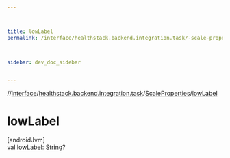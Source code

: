```yaml
---



title: lowLabel
permalink: /interface/healthstack.backend.integration.task/-scale-properties/low-label.html



sidebar: dev_doc_sidebar


---
```




//[interface](/bi_interface.html)/[healthstack.backend.integration.task](../index.html)/[ScaleProperties](index.html)/[lowLabel](low-label.html)



# lowLabel



[androidJvm]\
val [lowLabel](low-label.html): [String](https://kotlinlang.org/api/latest/jvm/stdlib/kotlin/-string/index.html)?






